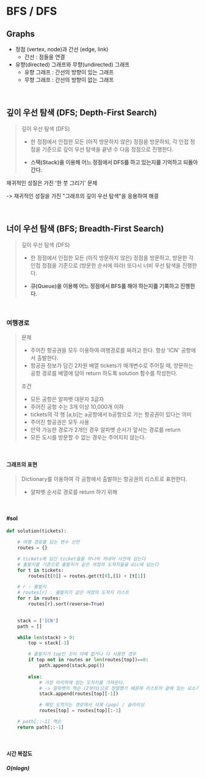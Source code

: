 # BFS / DFS

## Graphs

- 정점 (vertex, node)과 간선 (edge, link)
  - 간선 : 점들을 연결
- 유향(directed) 그래프와 무향(undirected) 그래프
  - 유향 그래프 : 간선의 방향이 있는 그래프
  - 무향 그래프 : 간선의 방향이 없는 그래프 

<br>

## 깊이 우선 탐색 (DFS; Depth-First Search)

> 깊이 우선 탐색 (DFS)
>
> - 한 정점에서 인접한 모든 (아직 방문하지 않은) 정점을 방문하되, 각 인접 정점을 기준으로 깊이 우선 탐색을 끝낸 수 다음 정점으로 진행한다. 
>
> - **스택(Stack)을 이용해 어느 정점에서 DFS를 하고 있는지를 기억하고 되돌아간다.**

재귀적인 성질은 가진 '한 붓 그리기' 문제

-> 재귀적인 성질을 가진 "그래프의 깊이 우선 탐색"을 응용하여 해결

<br>



## 너이 우선 탐색 (BFS; Breadth-First Search)

> 깊이 우선 탐색 (DFS)
>
> - 한 정점에서 인접한 모든 (아직 방문하지 않은) 정점을 방문하고, 방문한 각 인접 정점을 기준으로 (방문한 순서에 따라) 또다시 너비 우선 탐색을 진행한다.
>
> - **큐(Queue)을 이용해 어느 정점에서 BFS를 해야 하는지를 기록하고 진행한다.**



<br>



### 여행경로

> 문제 
>
> - 주어진 항공권을 모두 이용하여 여행경로를 짜려고 한다. 항상 'ICN' 공항에서 출발한다.
> - 항공권 정보가 담긴 2차원 배열 tickets가 매개변수로 주어질 때, 방문하는 공항 경로를 배열에 담아 return 하도록 solution 함수를 작성한다.
>
> 
>
> 조건
>
> - 모든 공항은 알파벳 대문자 3글자
> - 주어진 공항 수는 3개 이상 10,000개 이하
> - tickets의 각 행 [a,b]는 a공항에서 b공항으로 가는 항공권이 있다는 의미
> - 주어진 항공권은 모두 사용
> - 만약 가능한 경로가 2개인 경우 알파벳 순서가 앞서는 경로를 return
> - 모든 도시를 방문할 수 없는 경우는 주어지지 않는다. 

<br>



#### 그래프의 표현

> Dictionary를 이용하여 각 공항에서 출발하는 항공권의 리스트로 표현한다. 
>
> -  알파벳 순서로 경로를 return 하기 위해

<br>

#### #sol

```python 
def solution(tickets):

    # 여행 경로를 담는 변수 선언
    routes = {}

    # tickets에 담긴 ticket들을 하나씩 꺼내어 사전에 담는다 
    # 출발지를 기준으로 출발지가 같은 여정의 도착지들을 dic에 담는다 
    for t in tickets:
        routes[t[0]] = routes.get(t[0],[]) + [t[1]]

    # r : 출발지
    # routes[r] : 출발지가 같은 여정의 도착지 리스트   
    for r in routes:
        routes[r].sort(reverse=True)  

    
    stack = ['ICN']
    path = []

    while len(stack) > 0:
        top = stack[-1]

        # 출발지가 top인 곳이 아예 없거나 다 사용한 경우
        if top not in routes or len(routes[top])==0:
            path.append(stack.pop())
        
        else:
            # 가장 마지막에 있는 도착지를 가져온다. 
            # -> 알파벳의 역순 (Z부터)으로 정렬했기 때문에 리스트의 끝에 있는 요소가 알파벳 순서가 앞서게 된다. 
            stack.append(routes[top][-1])

            # 해당 도착지는 경로에서 삭제 (pop) / 슬라이싱
            routes[top] = routes[top][:-1]

    # path[::-1] 역순
    return path[::-1]
```

<br>

#### 시간 복잡도

##### O(nlogn)

